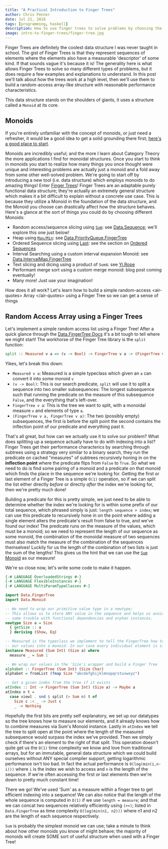 ```yaml
---
title: "A Practical Introduction to Finger Trees"
author: Chris Penner
date: Jul 21, 2018
tags: [programming, haskell]
description: How to use finger trees to solve problems by choosing the appropriate monoid measure.
image: intro-to-finger-trees/finger-tree.jpg
---
```


Finger Trees are definitely the coolest data structure I was never taught in
school. The gist of Finger Trees is that they represent sequences of elements
where the elements also have a measurable 'descriptor' of some kind. If that
sounds vague it's because it is! The generality here is what allows Finger
Trees to solve so many different types of problems, but it does require a few
examples and explanations to understand. In this post we'll talk about how the
trees work at a high level, then we'll use them to build a random-access
array-like structure with reasonable performance characteristics.

This data structure stands on the shoulders of giants, it uses a structure called a `Monoid`
at its core.

## Monoids

If you're entirely unfamiliar with the concept of monoids, or just need a
refresher, it would be a good idea to get a solid grounding there first;
[here's a good place to
start](https://www.schoolofhaskell.com/user/mgsloan/monoids-tour).

Monoids are incredibly useful; and the more I learn about Category Theory the
more applications I find for monoidal structures. Once you start to think in
monoids you start to realize how many things you once thought were unique and
interesting problems are actually just a monoid and a fold away from some other
well-solved problem. We're going to start off by introducing a new tool
(i.e. data structure) which employs monoids to do amazing things! Enter [Finger
Trees](https://en.wikipedia.org/wiki/Finger_tree)! Finger Trees are an
adaptable purely functional data structure; they're actually an extremely general structure which makes it a bit
difficult to explain without a concrete use case. This is because they utilize a Monoid in the foundation of the data
structure, and the Monoid you choose can drastically affect how the structure behaves. Here's a glance at the sort of
things you could do by choosing different Monoids:

- Random access/sequence slicing using [`Sum`](https://hackage.haskell.org/package/base-4.11.1.0/docs/Data-Monoid.html#t:Sum): see [Data.Sequence](https://hackage.haskell.org/package/containers-0.6.0.1/docs/Data-Sequence.html); we'll explore this one just below!
-  Heap using [`Max/Min`](https://hackage.haskell.org/package/base-4.11.1.0/docs/Data-Semigroup.html#t:Max): see [Data.PriorityQueue.FingerTree](https://hackage.haskell.org/package/fingertree-0.1.4.1/docs/Data-PriorityQueue-FingerTree.html)
- Ordered Sequence slicing using [Last](https://hackage.haskell.org/package/base-4.11.1.0/docs/Data-Monoid.html#t:Last): see the section on [Ordered Sequences](http://www.staff.city.ac.uk/~ross/papers/FingerTree.pdf)
- Interval Searching using a custom interval expansion Monoid: see [Data.IntervalMap.FingerTree](https://hackage.haskell.org/package/fingertree-0.1.4.1/docs/Data-IntervalMap-FingerTree.html)
- Text slicing and dicing using a product of `Sum`s: see [Yi.Rope](https://hackage.haskell.org/package/yi-rope)
- Performant merge sort using a custom merge monoid: blog post coming eventually!
- Many more! Just use your imagination!

How does it all work? Let's learn how to build a simple random-access
\<air-quotes\> Array \</air-quotes\> using a Finger Tree so we can get a sense of things

## Random Access Array using a Finger Trees

Let's implement a simple random access list using a Finger Tree! After a quick
glance through the [Data.FingerTree
Docs](https://hackage.haskell.org/package/fingertree-0.1.4.1/docs/Data-FingerTree.html)
it's a bit tough to tell where we might start! The workhorse of the Finger Tree library is
the `split` function:

```haskell
split :: Measured v a => (v -> Bool) -> FingerTree v a -> (FingerTree v a, FingerTree v a)
```

Yikes, let's break this down:

-   `Measured v a`: Measured is a simple typeclass which given an `a` can
    convert it into some monoid `v`
-   `(v -> Bool)`: This is our search predicate, `split` will use it to split a
    sequence into two smaller subsequences: The longest
    subsequence such that running the predicate on the measure of this
    subsequence `False`, and the everything that's left-over.
- `FingerTree v a`: This is the tree we want to split, with a monoidal measure `v` and elements of type `a`.
- `(FingerTree v a, FingerTree v a)`: The two (possibly empty) subsequences, the first is before the split point the
    second contains the inflection point of our predicate and everything past it.

That's all great, but how can we actually use it to solve our problem? What
does splitting up a sequence actually have to do with indexing into a list?
Finger Trees get their performance characterics by searching through subtrees
using a strategy very similar to a binary search, they run the predicate on
cached "measures" of subtrees recursively honing in on the **inflection point**
where the predicate flips from `False` to `True`. So what we need to do is find
some pairing of a monoid and a predicate on that monoid which finds the place
in the sequence we're looking for. Getting the first or last element of a
Finger Tree is a simple `O(1)` operation, so if we can split the list either
directly *before* or directly *after* the index we're looking for, then we're
pretty much done! 

Building a predicate for this is pretty simple, we just need to be able to
determine whether the index we're looking for is within some prefix of our
total sequence, which phrased simply is just: `length sequence > index`; we can
use this predicate to recursively hone in on the point where adding a single
element alters the predicate's result from false to true, and we've found our
index! The predicate runs on the measure of the values, which must be a monoid;
so we need to represent the length of our sequence as some monoid, the
combination of the monoidal measure of two sequences must also match the
measure of the combination of the sequences themselves! Luckily for us the
length of the combination of two lists is just the sum of the lengths! This
gives us the hint that we can use the [`Sum`
Monoid](https://hackage.haskell.org/package/base-4.11.1.0/docs/Data-Monoid.html#t:Sum)
as our measure!

We're so close now, let's write some code to make it happen.

```haskell
{-# LANGUAGE OverloadedStrings #-}
{-# LANGUAGE FlexibleInstances #-}
{-# LANGUAGE MultiParamTypeClasses #-}

import Data.FingerTree
import Data.Monoid

-- We need to wrap our primitive value type in a newtype;
-- This allows us to store ANY value in the sequence and helps us avoid
-- some trouble with functional dependencies and orphan instances.
newtype Size a = Size
  { getSize :: a
  } deriving (Show, Eq)

-- Measured is the typeclass we implement to tell the FingerTree how to measure
-- our values into a monoid. In our case every individual element is simply of length '1'
instance Measured (Sum Int) (Size a) where
  measure _ = Sum 1

-- We wrap our values in the 'Size'i wrapper and build a Finger Tree
alphabet :: FingerTree (Sum Int) (Size Char)
alphabet = fromList (fmap Size "abcdefghijklmnopqrstuvwxyz")

-- Get a given index from the tree if it exists
atIndex :: Int -> FingerTree (Sum Int) (Size a) -> Maybe a
atIndex n t =
  case viewl . snd $ split (> Sum n) t of
    Size c :< _ -> Just c
    _ -> Nothing
```

Hopefully the first bits are pretty self explanatory, we set up our datatypes
so the tree knows how to measure our elements, and it already knows how to
combine measures via Sum's Monoid instance. Lastly in `atIndex` we tell the
tree to split open at the point where the length of the measured subsequence
would surpass the index we've provided. Then we simply check if there's an
element to the right of that split. This operation doesn't quite get us the `O(1)`
time complexity we know and love from traditional arrays, but for an immutable, general
data structure which we could build ourselves without ANY special compiler support, getting
logarithmic performance isn't too bad. In fact the actual performance is `O(log(min(i,n-i)))` where
`i` is the index we wish to access and `n` is the length of the sequence. If we're often accessing the first or
last elements then we're down to pretty much constant time!

There we go! We've used 'Sum' as a measure within a finger tree to get
efficient indexing into a sequence! We can also notice that the length of the whole sequence
is computed in `O(1)` if we use `length = measure`; and that we can concat two sequences relatively efficiently
using `(><)`; listed in `Data.FingerTree` as time complexity `O(log(min(n1, n2)))` where n1 and n2 are the length
of each sequence  respectively.

`Sum` is probably the simplest monoid we can use; take a minute to think about how other monoids you know of might
behave; the majority of monoids will create SOME sort of useful structure when used with a Finger Tree!
